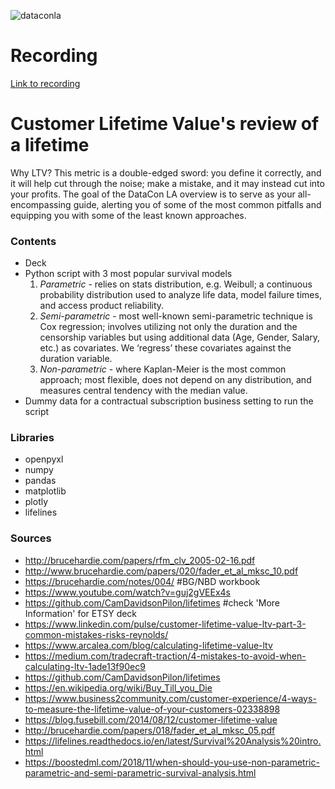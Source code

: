 ![dataconla](https://user-images.githubusercontent.com/41370639/184544271-fde8fac2-45be-4a85-a6f1-849b6a3c92cb.png)

# Recording
[Link to recording](https://i.imgur.com/w2E5Gen.jpg)
# Customer Lifetime Value's review of a lifetime

Why LTV? This metric is a double-edged sword: you define it correctly, and it will help cut through the noise; make a mistake, and it may instead cut into your profits. The goal of the DataCon LA overview is to serve as your all-encompassing guide, alerting you of some of the most common pitfalls and equipping you with some of the least known approaches.

### Contents
- Deck
- Python script with 3 most popular survival models
	1. *Parametric* - relies on stats distribution, e.g. Weibull; a continuous probability distribution used to analyze life data, model failure times, and access product reliability.
	2. *Semi-parametric* - most well-known semi-parametric technique is Cox regression; involves utilizing not only the duration and the censorship variables but using additional data (Age, Gender, Salary, etc.) as covariates. We ‘regress’ these covariates against the duration variable.  
	3. *Non-parametric* - where Kaplan-Meier is the most common approach; most flexible, does not depend on any distribution, and measures central tendency with the median value.
- Dummy data for a contractual subscription business setting to run the script

### Libraries
- openpyxl
- numpy
- pandas
- matplotlib
- plotly
- lifelines


### Sources
- http://brucehardie.com/papers/rfm_clv_2005-02-16.pdf
- http://www.brucehardie.com/papers/020/fader_et_al_mksc_10.pdf
- https://brucehardie.com/notes/004/ #BG/NBD workbook
- https://www.youtube.com/watch?v=guj2gVEEx4s 
- https://github.com/CamDavidsonPilon/lifetimes #check 'More Information' for ETSY deck
- https://www.linkedin.com/pulse/customer-lifetime-value-ltv-part-3-common-mistakes-risks-reynolds/
- https://www.arcalea.com/blog/calculating-lifetime-value-ltv
- https://medium.com/tradecraft-traction/4-mistakes-to-avoid-when-calculating-ltv-1ade13f90ec9
- https://github.com/CamDavidsonPilon/lifetimes
- https://en.wikipedia.org/wiki/Buy_Till_you_Die
- https://www.business2community.com/customer-experience/4-ways-to-measure-the-lifetime-value-of-your-customers-02338898
- https://blog.fusebill.com/2014/08/12/customer-lifetime-value
- http://brucehardie.com/papers/018/fader_et_al_mksc_05.pdf
- https://lifelines.readthedocs.io/en/latest/Survival%20Analysis%20intro.html
- https://boostedml.com/2018/11/when-should-you-use-non-parametric-parametric-and-semi-parametric-survival-analysis.html
